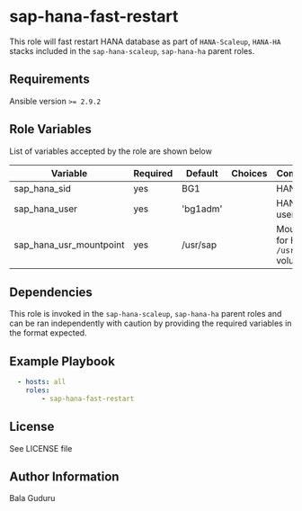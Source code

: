 sap-hana-fast-restart
=====================

This role will fast restart HANA database as part of `HANA-Scaleup`, `HANA-HA` stacks included in the `sap-hana-scaleup`, `sap-hana-ha` parent roles.

Requirements
------------

Ansible version `>= 2.9.2`

Role Variables
--------------

List of variables accepted by the role are shown below

| Variable                         | Required | Default                  | Choices | Comments                                      |
|----------------------------------|----------|--------------------------|---------|-----------------------------------------------|
| sap_hana_sid                     | yes      | BG1                      |         | HANA SID                                      |
| sap_hana_user                    | yes      | 'bg1adm'                 |         | HANA SID user                                 |
| sap_hana_usr_mountpoint          | yes      | /usr/sap                 |         | Mountpoint for HANA `/usr/sap` volume         |

Dependencies
------------

This role is invoked in the `sap-hana-scaleup`, `sap-hana-ha` parent roles and can be ran independently with caution by providing the required variables in the format expected.

Example Playbook
----------------

```yaml
  - hosts: all
    roles:
        - sap-hana-fast-restart
```

License
-------

See LICENSE file

Author Information
------------------

Bala Guduru
